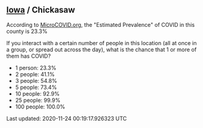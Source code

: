 
## [Iowa](/united-states/iowa) / Chickasaw

According to [MicroCOVID.org](http://microcovid.org),
the "Estimated Prevalence" of COVID in this county is 23.3%

If you interact with a certain number of people in this location
(all at once in a group, or spread out across the day), what is the chance that
1 or more of them has COVID?

- 1 person: 23.3%
- 2 people: 41.1%
- 3 people: 54.8%
- 5 people: 73.4%
- 10 people: 92.9%
- 25 people: 99.9%
- 100 people: 100.0%

Last updated: 2020-11-24 00:19:17.926323 UTC
